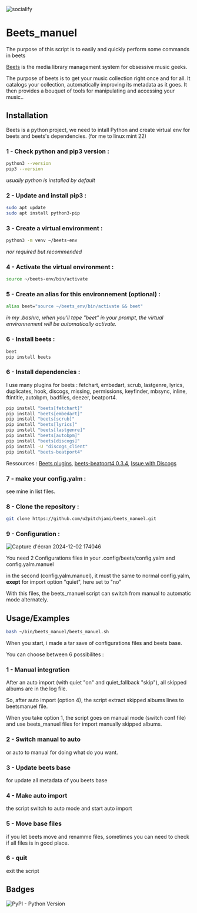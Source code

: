 ![socialify](https://socialify.git.ci/u2pitchjami/beets_manuel/image?description=1&font=Inter&language=1&name=1&owner=1&pattern=Charlie%20Brown&stargazers=1&theme=Auto)

# Beets_manuel

The purpose of this script is to easily and quickly perform some commands in beets


[Beets](https://beets.io/) is the media library management system for obsessive music geeks.

The purpose of beets is to get your music collection right once and for all. It catalogs your collection, automatically improving its metadata as it goes. It then provides a bouquet of tools for manipulating and accessing your music..


## Installation

Beets is a python project, we need to intall Python and create virtual env for beets and beets's dependencies. (for me to linux mint 22)

### 1 - Check python and pip3 version :
```bash
python3 --version
pip3 --version
```
_usually python is installed by default_
### 2 - Update and install pip3 :
```bash
sudo apt update
sudo apt install python3-pip
```    
### 3 - Create a virtual environment :
```bash
python3 -m venv ~/beets-env
```    
_nor required but recommended_

### 4 - Activate the virtual environment :
```bash
source ~/beets-env/bin/activate
```    
### 5 - Create an alias for this environnement (optional) :
```bash
alias beet="source ~/beets_env/bin/activate && beet"
```    
_in my .bashrc, when you'll tape "beet" in your prompt, the virtual environnement will be automatically activate._

### 6 - Install beets :
```bash
beet
pip install beets
```    

### 6 - Install dependencies :
I use many plugins for beets : fetchart, embedart, scrub, lastgenre, lyrics, duplicates, hook, discogs, missing, permissions, keyfinder, mbsync, inline, ftintitle, autobpm, badfiles, deezer, beatport4.
```bash
pip install "beets[fetchart]"
pip install "beets[embedart]"
pip install "beets[scrub]"
pip install "beets[lyrics]"
pip install "beets[lastgenre]"
pip install "beets[autobpm]"
pip install "beets[discogs]"
pip install -U "discogs_client"
pip install "beets-beatport4"
```
Ressources : [Beets plugins](https://beets.readthedocs.io/en/stable/plugins/index.html), [beets-beatport4 0.3.4](https://pypi.org/project/beets-beatport4/), [Issue with Discogs](https://github.com/beetbox/beets/issues/1867#issuecomment-195074596)

### 7 - make your config.yalm :

see mine in list files.

### 8 - Clone the repository :
```bash
git clone https://github.com/u2pitchjami/beets_manuel.git
```    
### 9 - Configuration :

![Capture d'écran 2024-12-02 174046](https://github.com/user-attachments/assets/4b155b28-53a5-4a8e-aefe-583c2b763f73)

You need 2 Configurations files in your .config/beets/config.yalm and config.yalm.manuel

in the second (config.yalm.manuel), it must the same to normal config.yalm, **exept** for import option "quiet", here set to "no"

With this files, the beets_manuel script can switch from manual to automatic mode alternately.
## Usage/Examples

```bash
bash ~/bin/beets_manuel/beets_manuel.sh
```

When you start, i made a tar save of configurations files and beets base.

You can choose between 6 possibilites :

### 1 - Manual integration

After an auto import (with quiet "on" and quiet_fallback "skip"), all skipped albums are in the log file.

So, after auto import (option 4), the script extract skipped albums lines to beetsmanuel file.

When you take option 1, the script goes on manual mode (switch conf file) and use beets_manuel files for import manually skipped albums.

### 2 - Switch manual to auto

or auto to manual for doing what do you want.

### 3 - Update beets base

for update all metadata of you beets base

### 4 - Make auto import

the script switch to auto mode and start auto import 

### 5 - Move base files

if you let beets move and renamme files, sometimes you can need to check if all files is in good place.

### 6 - quit

exit the script
## Badges

![PyPI - Python Version](https://img.shields.io/pypi/pyversions/beets)

